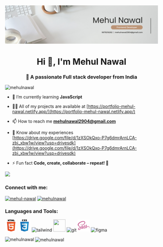 ![logo](https://github.com/mehulnawal/mehulnawal/blob/main/LinkedIn%20background%20photo.png)
<h1 align="center">Hi 👋, I'm Mehul Nawal</h1>
<h3 align="center">🚀 A passionate Full stack developer from India</h3>

<p align="left"> <img src="https://komarev.com/ghpvc/?username=mehulnawal&label=Profile%20views&color=0e75b6&style=flat" alt="mehulnawal" /> </p>

- 🌱 I’m currently learning **JavaScript**

- 👨‍💻 All of my projects are available at [https://portfolio-mehul-nawal.netlify.app/](https://portfolio-mehul-nawal.netlify.app/)

- 📫 How to reach me **mehulnawal2904@gmail.com**

- 📄 Know about my experiences [https://drive.google.com/file/d/1zXSOkQxo-P7g6dmrArnLCA-zbj_xbw1w/view?usp=drivesdk](https://drive.google.com/file/d/1zXSOkQxo-P7g6dmrArnLCA-zbj_xbw1w/view?usp=drivesdk)

- ⚡ Fun fact **Code, create, collaborate – repeat! 🔄**

 <img width="200px" src="https://user-images.githubusercontent.com/74038190/219923809-b86dc415-a0c2-4a38-bc88-ad6cf06395a8.gif">

<h3 align="left">Connect with me:</h3>
<p align="left">
<a href="https://www.linkedin.com/in/mehul-nawal-2b1492244/" target="blank"><img align="center" src="https://raw.githubusercontent.com/rahuldkjain/github-profile-readme-generator/master/src/images/icons/Social/linked-in-alt.svg" alt="mehul-nawal" height="30" width="40" /></a>
<a href="https://instagram.com/mehulnawal" target="blank"><img align="center" src="https://raw.githubusercontent.com/rahuldkjain/github-profile-readme-generator/master/src/images/icons/Social/instagram.svg" alt="mehulnawal" height="30" width="40" /></a>
</p>

<h3 align="left">Languages and Tools:</h3>
<p align="left" > 
<img src="https://raw.githubusercontent.com/devicons/devicon/master/icons/html5/html5-original-wordmark.svg" alt="html5" width="40" height="40"/>
<img src="https://raw.githubusercontent.com/devicons/devicon/master/icons/css3/css3-original-wordmark.svg" alt="css3" width="40" height="40"/>
<img src="https://www.vectorlogo.zone/logos/tailwindcss/tailwindcss-icon.svg" alt="tailwind" width="40" height="40"/>
<img src="https://obscureproblemsandgotchas.com/wp-content/uploads/2018/06/bootstrap-stack-e1530246058846.png" width="40" height="40"/> 
<img src="https://www.vectorlogo.zone/logos/git-scm/git-scm-icon.svg" alt="git" width="40" height="40"/>  
<img src="https://raw.githubusercontent.com/devicons/devicon/master/icons/sass/sass-original.svg" alt="sass" width="40" height="40"/> 
<img src="https://www.vectorlogo.zone/logos/figma/figma-icon.svg" alt="figma" width="40" height="40"/>
</p>

<p><img align="left" src="https://github-readme-stats.vercel.app/api/top-langs?username=mehulnawal&show_icons=true&locale=en&layout=compact" alt="mehulnawal" /></p>

<p>&nbsp;<img align="center" src="https://github-readme-stats.vercel.app/api?username=mehulnawal&show_icons=true&locale=en" alt="mehulnawal" /></p>
